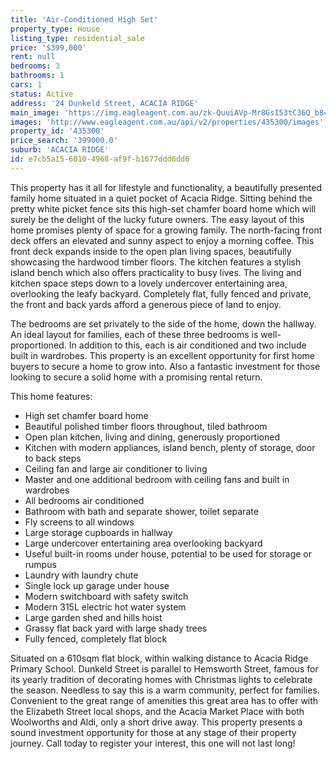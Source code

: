 ```yaml
---
title: 'Air-Conditioned High Set'
property_type: House
listing_type: residential_sale
price: '$399,000'
rent: null
bedrooms: 3
bathrooms: 1
cars: 1
status: Active
address: '24 Dunkeld Street, ACACIA RIDGE'
main_image: 'https://img.eagleagent.com.au/zk-QuuiAVp-Mr8GsI53tC36Q_b8=/1280x854/smart/https://s3-us-west-2.amazonaws.com/eagleagent-orig/images/6822929/131372398-image-M.jpg'
images: 'http://www.eagleagent.com.au/api/v2/properties/435300/images'
property_id: '435300'
price_search: '399000.0'
suburb: 'ACACIA RIDGE'
id: e7cb5a15-6010-4968-af9f-b1677ddd6dd6
---
```

This property has it all for lifestyle and functionality, a beautifully presented family home situated in a quiet pocket of Acacia Ridge. Sitting behind the pretty white picket fence sits this high-set chamfer board home which will surely be the delight of the lucky future owners. The easy layout of this home promises plenty of space for a growing family. The north-facing front deck offers an elevated and sunny aspect to enjoy a morning coffee. This front deck expands inside to the open plan living spaces, beautifully showcasing the hardwood timber floors. The kitchen features a stylish island bench which also offers practicality to busy lives. The living and kitchen space steps down to a lovely undercover entertaining area, overlooking the leafy backyard. Completely flat, fully fenced and private, the front and back yards afford a generous piece of land to enjoy.

The bedrooms are set privately to the side of the home, down the hallway. An ideal layout for families, each of these three bedrooms is well-proportioned. In addition to this, each is air conditioned and two include built in wardrobes. This property is an excellent opportunity for first home buyers to secure a home to grow into. Also a fantastic investment for those looking to secure a solid home with a promising rental return.

This home features:

*  High set chamfer board home
*  Beautiful polished timber floors throughout, tiled bathroom
*  Open plan kitchen, living and dining, generously proportioned
*  Kitchen with modern appliances, island bench, plenty of storage, door to back steps
*  Ceiling fan and large air conditioner to living
*  Master and one additional bedroom with ceiling fans and built in wardrobes
*  All bedrooms air conditioned
*  Bathroom with bath and separate shower, toilet separate
*  Fly screens to all windows
*  Large storage cupboards in hallway
*  Large undercover entertaining area overlooking backyard
*  Useful built-in rooms under house, potential to be used for storage or rumpus
*  Laundry with laundry chute
*  Single lock up garage under house
*  Modern switchboard with safety switch
*  Modern 315L electric hot water system
*  Large garden shed and hills hoist
*  Grassy flat back yard with large shady trees
*  Fully fenced, completely flat block

Situated on a 610sqm flat block, within walking distance to Acacia Ridge Primary School. Dunkeld Street is parallel to Hemsworth Street, famous for its yearly tradition of decorating homes with Christmas lights to celebrate the season. Needless to say this is a warm community, perfect for families. Convenient to the great range of amenities this great area has to offer with the Elizabeth Street local shops, and the Acacia Market Place with both Woolworths and Aldi, only a short drive away. This property presents a sound investment opportunity for those at any stage of their property journey. Call today to register your interest, this one will not last long!